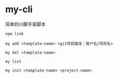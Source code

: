 # my-cli
简单的cli脚手架脚本

```
npm link

my add <template-name> <git项目路径：用户名/项目名>

my del <template-name>

my list 

my init <template-name> <project-name>
```

